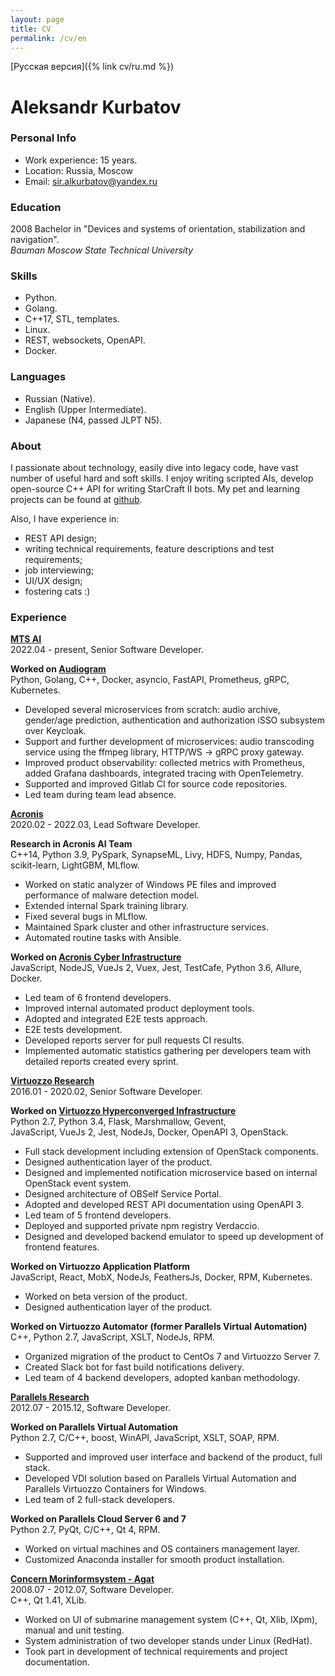 ```yaml
---
layout: page
title: CV
permalink: /cv/en
---
```

[Русская версия]({% link cv/ru.md %})

# Aleksandr Kurbatov

### Personal Info
* Work experience: 15 years.
* Location: Russia, Moscow
* Email: [sir.alkurbatov@yandex.ru](mailto:sir.alkurbatov@yandex.ru)


### Education
2008 Bachelor in "Devices and systems of orientation, stabilization and navigation".  
*Bauman Moscow State Technical University*


### Skills
* Python.
* Golang.
* C++17, STL, templates.
* Linux.
* REST, websockets, OpenAPI.
* Docker.


### Languages
* Russian (Native).
* English (Upper Intermediate).
* Japanese (N4, passed JLPT N5).


### About
I passionate about technology, easily dive into legacy code, have vast number of useful hard and soft skills.
I enjoy writing scripted AIs, develop open-source C++ API for writing StarCraft II bots.
My pet and learning projects can be found at [github](https://github.com/alkurbatov).

Also, I have experience in:  

* REST API design;
* writing technical requirements, feature descriptions and test requirements;
* job interviewing;
* UI/UX design;
* fostering cats :)


### Experience
**[MTS AI](https://mts.ai)**  
2022.04 - present, Senior Software Developer.  

**Worked on [Audiogram](https://mts.ai/ru/product/audiogram/)**  
Python, Golang, C++, Docker, asyncio, FastAPI, Prometheus, gRPC, Kubernetes.  

* Developed several microservices from scratch: audio archive, gender/age prediction, authentication and authorization iSSO subsystem over Keycloak.
* Support and further development of microservices: audio transcoding service using the ffmpeg library, HTTP/WS -> gRPC proxy gateway.
* Improved product observability: collected metrics with Prometheus, added Grafana dashboards, integrated tracing with OpenTelemetry.
* Supported and improved Gitlab CI for source code repositories.
* Led team during team lead absence.

**[Acronis](https://acronis.com)**  
2020.02 - 2022.03, Lead Software Developer.  

**Research in Acronis AI Team**  
C++14, Python 3.9, PySpark, SynapseML, Livy, HDFS, Numpy, Pandas, scikit-learn, LightGBM, MLflow.  

* Worked on static analyzer of Windows PE files and improved performance of malware detection model.
* Extended internal Spark training library.
* Fixed several bugs in MLflow.
* Maintained Spark cluster and other infrastructure services.
* Automated routine tasks with Ansible.

**Worked on [Acronis Cyber Infrastructure](https://www.acronis.com/en-us/products/cyber-infrastructure/)**  
JavaScript, NodeJS, VueJs 2, Vuex, Jest, TestCafe, Python 3.6, Allure, Docker.  

* Led team of 6 frontend developers.
* Improved internal automated product deployment tools.
* Adopted and integrated E2E tests approach.
* E2E tests development.
* Developed reports server for pull requests CI results.
* Implemented automatic statistics gathering per developers team with detailed reports created every sprint.

**[Virtuozzo Research](https://virtuozzo.com)**  
2016.01 - 2020.02, Senior Software Developer.  

**Worked on [Virtuozzo Hyperconverged Infrastructure](https://www.virtuozzo.com/virtuozzo-hybrid-infrastructure/)**  
Python 2.7, Python 3.4, Flask, Marshmallow, Gevent,  
JavaScript, VueJs 2, Jest, NodeJs, Docker, OpenAPI 3, OpenStack.  

* Full stack development including extension of OpenStack components.
* Designed authentication layer of the product.
* Designed and implemented notification microservice based on internal OpenStack event system.
* Designed architecture of OBSelf Service Portal.
* Adopted and developed REST API documentation using OpenAPI 3.
* Led team of 5 frontend developers.
* Deployed and supported private npm registry Verdaccio.
* Designed and developed backend emulator to speed up development of frontend features.

**Worked on Virtuozzo Application Platform**  
JavaScript, React, MobX, NodeJs, FeathersJs, Docker, RPM, Kubernetes.  

* Worked on beta version of the product.
* Designed authentication layer of the product.

**Worked on Virtuozzo Automator (former Parallels Virtual Automation)**  
C++, Python 2.7, JavaScript, XSLT, NodeJs, RPM.  

* Organized migration of the product to CentOs 7 and Virtuozzo Server 7.
* Created Slack bot for fast build notifications delivery.
* Led team of 4 backend developers, adopted kanban methodology.

**[Parallels Research](https://www.parallels.com)**  
2012.07 - 2015.12, Software Developer.  

**Worked on Parallels Virtual Automation**  
Python 2.7, C/C++, boost, WinAPI, JavaScript, XSLT, SOAP, RPM.  

* Supported and improved user interface and backend of the product, full stack.
* Developed VDI solution based on Parallels Virtual Automation and Parallels Virtuozzo Containers for Windows.
* Led team of 2 full-stack developers.

**Worked on Parallels Cloud Server 6 and 7**  
Python 2.7, PyQt, C/C++, Qt 4, RPM.  

* Worked on virtual machines and OS containers management layer.
* Customized Anaconda installer for smooth product installation.

**[Concern Morinformsystem - Agat](https://concern-agat.ru/en/)**  
2008.07 - 2012.07, Software Developer.  
C++, Qt 1.41, XLib.  

* Worked on UI of submarine management system (C++, Qt, Xlib, lXpm), manual and unit testing.
* System administration of two developer stands under Linux (RedHat).
* Took part in development of technical requirements and project documentation.
